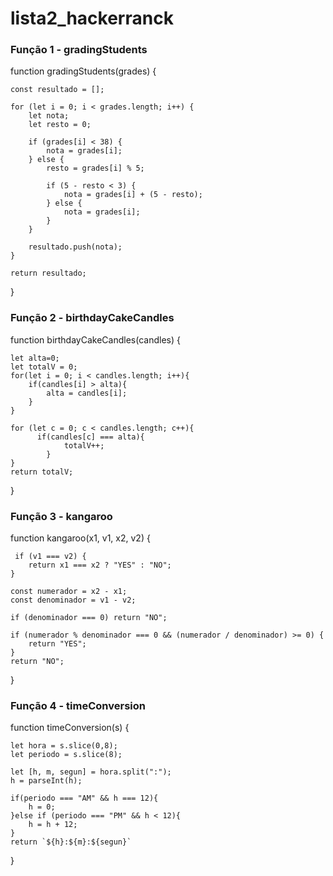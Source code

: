 # lista2_hackerranck #

### Função 1 -  gradingStudents ###

function gradingStudents(grades) {

    const resultado = []; 
    
    for (let i = 0; i < grades.length; i++) {
        let nota;
        let resto = 0;

        if (grades[i] < 38) {
            nota = grades[i];
        } else {
            resto = grades[i] % 5;

            if (5 - resto < 3) {
                nota = grades[i] + (5 - resto);
            } else {
                nota = grades[i];
            }
        }

        resultado.push(nota);
    }

    return resultado;
    
}


### Função 2 - birthdayCakeCandles ####

function birthdayCakeCandles(candles) {

    let alta=0;
    let totalV = 0;
    for(let i = 0; i < candles.length; i++){
        if(candles[i] > alta){
            alta = candles[i];
        }
    }
    
    for (let c = 0; c < candles.length; c++){
          if(candles[c] === alta){
                totalV++;
            }
    }
    return totalV;
    
}

### Função 3 - kangaroo ###

function kangaroo(x1, v1, x2, v2) {

     if (v1 === v2) {
        return x1 === x2 ? "YES" : "NO";
    }
    
    const numerador = x2 - x1;
    const denominador = v1 - v2;
    
    if (denominador === 0) return "NO";

    if (numerador % denominador === 0 && (numerador / denominador) >= 0) {
        return "YES";
    }
    return "NO";
    
}

### Função 4 - timeConversion ###

function timeConversion(s) {
   
    let hora = s.slice(0,8);
    let periodo = s.slice(8);
    
    let [h, m, segun] = hora.split(":");
    h = parseInt(h);
    
    if(periodo === "AM" && h === 12){
        h = 0;
    }else if (periodo === "PM" && h < 12){
        h = h + 12;
    }
    return `${h}:${m}:${segun}`
    
}
